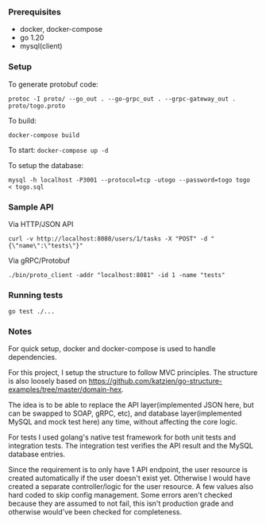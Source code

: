 ### Prerequisites

- docker, docker-compose
- go 1.20
- mysql(client)

### Setup
To generate protobuf code:

```protoc -I proto/ --go_out . --go-grpc_out . --grpc-gateway_out . proto/togo.proto```

To build:

```docker-compose build```

To start:
```docker-compose up -d```

To setup the database: 

```mysql -h localhost -P3001 --protocol=tcp -utogo --password=togo togo  < togo.sql```

### Sample API 

Via HTTP/JSON API

```curl -v http://localhost:8080/users/1/tasks -X "POST" -d "{\"name\":\"tests\"}"```

Via gRPC/Protobuf

```./bin/proto_client -addr "localhost:8081" -id 1 -name "tests"```

### Running tests

```go test ./...```


### Notes

For quick setup, docker and docker-compose is used to handle dependencies.

For this project, I setup the structure to follow MVC principles. The structure is also loosely based on https://github.com/katzien/go-structure-examples/tree/master/domain-hex. 

The idea is to be able to replace the API layer(implemented JSON here, but can be swapped to SOAP, gRPC, etc), and database layer(implemented MySQL and mock test here) any time, without affecting the core logic.

For tests I used golang's native test framework for both unit tests and integration tests. The integration test verifies the API result and the MySQL database entries. 

Since the requirement is to only have 1 API endpoint, the user resource is created automatically if the user doesn't exist yet. Otherwise I would have created a separate controller/logic for the user resource. A few values also hard coded to skip config management. Some errors aren't checked because they are assumed to not fail, this isn't production grade and otherwise would've been checked for completeness.
